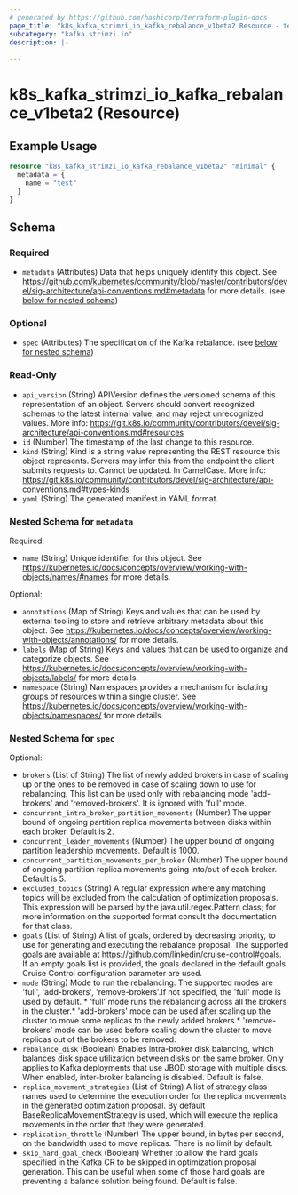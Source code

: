 ```yaml
---
# generated by https://github.com/hashicorp/terraform-plugin-docs
page_title: "k8s_kafka_strimzi_io_kafka_rebalance_v1beta2 Resource - terraform-provider-k8s"
subcategory: "kafka.strimzi.io"
description: |-
  
---
```


# k8s_kafka_strimzi_io_kafka_rebalance_v1beta2 (Resource)



## Example Usage

```terraform
resource "k8s_kafka_strimzi_io_kafka_rebalance_v1beta2" "minimal" {
  metadata = {
    name = "test"
  }
}
```

<!-- schema generated by tfplugindocs -->
## Schema

### Required

- `metadata` (Attributes) Data that helps uniquely identify this object. See https://github.com/kubernetes/community/blob/master/contributors/devel/sig-architecture/api-conventions.md#metadata for more details. (see [below for nested schema](#nestedatt--metadata))

### Optional

- `spec` (Attributes) The specification of the Kafka rebalance. (see [below for nested schema](#nestedatt--spec))

### Read-Only

- `api_version` (String) APIVersion defines the versioned schema of this representation of an object. Servers should convert recognized schemas to the latest internal value, and may reject unrecognized values. More info: https://git.k8s.io/community/contributors/devel/sig-architecture/api-conventions.md#resources
- `id` (Number) The timestamp of the last change to this resource.
- `kind` (String) Kind is a string value representing the REST resource this object represents. Servers may infer this from the endpoint the client submits requests to. Cannot be updated. In CamelCase. More info: https://git.k8s.io/community/contributors/devel/sig-architecture/api-conventions.md#types-kinds
- `yaml` (String) The generated manifest in YAML format.

<a id="nestedatt--metadata"></a>
### Nested Schema for `metadata`

Required:

- `name` (String) Unique identifier for this object. See https://kubernetes.io/docs/concepts/overview/working-with-objects/names/#names for more details.

Optional:

- `annotations` (Map of String) Keys and values that can be used by external tooling to store and retrieve arbitrary metadata about this object. See https://kubernetes.io/docs/concepts/overview/working-with-objects/annotations/ for more details.
- `labels` (Map of String) Keys and values that can be used to organize and categorize objects. See https://kubernetes.io/docs/concepts/overview/working-with-objects/labels/ for more details.
- `namespace` (String) Namespaces provides a mechanism for isolating groups of resources within a single cluster. See https://kubernetes.io/docs/concepts/overview/working-with-objects/namespaces/ for more details.


<a id="nestedatt--spec"></a>
### Nested Schema for `spec`

Optional:

- `brokers` (List of String) The list of newly added brokers in case of scaling up or the ones to be removed in case of scaling down to use for rebalancing. This list can be used only with rebalancing mode 'add-brokers' and 'removed-brokers'. It is ignored with 'full' mode.
- `concurrent_intra_broker_partition_movements` (Number) The upper bound of ongoing partition replica movements between disks within each broker. Default is 2.
- `concurrent_leader_movements` (Number) The upper bound of ongoing partition leadership movements. Default is 1000.
- `concurrent_partition_movements_per_broker` (Number) The upper bound of ongoing partition replica movements going into/out of each broker. Default is 5.
- `excluded_topics` (String) A regular expression where any matching topics will be excluded from the calculation of optimization proposals. This expression will be parsed by the java.util.regex.Pattern class; for more information on the supported format consult the documentation for that class.
- `goals` (List of String) A list of goals, ordered by decreasing priority, to use for generating and executing the rebalance proposal. The supported goals are available at https://github.com/linkedin/cruise-control#goals. If an empty goals list is provided, the goals declared in the default.goals Cruise Control configuration parameter are used.
- `mode` (String) Mode to run the rebalancing. The supported modes are 'full', 'add-brokers', 'remove-brokers'.If not specified, the 'full' mode is used by default. * 'full' mode runs the rebalancing across all the brokers in the cluster.* 'add-brokers' mode can be used after scaling up the cluster to move some replicas to the newly added brokers.* 'remove-brokers' mode can be used before scaling down the cluster to move replicas out of the brokers to be removed.
- `rebalance_disk` (Boolean) Enables intra-broker disk balancing, which balances disk space utilization between disks on the same broker. Only applies to Kafka deployments that use JBOD storage with multiple disks. When enabled, inter-broker balancing is disabled. Default is false.
- `replica_movement_strategies` (List of String) A list of strategy class names used to determine the execution order for the replica movements in the generated optimization proposal. By default BaseReplicaMovementStrategy is used, which will execute the replica movements in the order that they were generated.
- `replication_throttle` (Number) The upper bound, in bytes per second, on the bandwidth used to move replicas. There is no limit by default.
- `skip_hard_goal_check` (Boolean) Whether to allow the hard goals specified in the Kafka CR to be skipped in optimization proposal generation. This can be useful when some of those hard goals are preventing a balance solution being found. Default is false.


